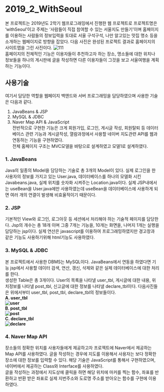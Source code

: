 # 2019_2_WithSeoul
본 프로젝트는 2019년도 2학기 웹프로그래밍에서 진행한 웹 프로젝트로 프로젝트명은 ‘withSeoul’이고 주제는 ‘사람들이 직접 참여할 수 있는 서울지도 만들기’이며 홈페이지를 이용하는 사람들의 정보입력을 토대로 서울 구석구석, 나만 알고있는 맛집 명소 등을 소개하는 웹페이지로 방향을 잡았다. 다음 사진은 완성된 프로젝트 결과로 홈페이지의 사이트맵을 그린 사진이다.
![111](https://user-images.githubusercontent.com/44914802/87287595-40d71f00-c535-11ea-9631-90d8dd26bdc8.png)
<br>
홈페이지의 전체적인 기능은 이용자들이 추천하고자 하는 장소, 명소들에 대한 위치나 정보들을 하나의 게시판에 글을 작성하면 다른 이용자들이 그것을 보고 서울여행을 계획하는 기능이다.

## 사용기술
여기서 담당한 역할을 웹페이지 백앤드와 서버 프로그래밍을 담당하였으며 사용한 기술은 다음과 같다.  
1.	JavaBeans & JSP  
2.	MySQL & JDBC  
3.	Naver Map API & JavaScript  
전반적으로 구현한 기능은 크게 회원가입, 로그인, 게시글 작성, 회원탈퇴 등 데이터베이스 관련 기능과 게시글작성, 열람과정에서 사용할 네이버 지도관련 API를 웹과 연동하는 기능을 구현하였다.  
전체 홈페이지 구조는 MVC모델을 바탕으로 설계하였고 모델1로 설계하였다.  

### 1. JavaBeans
Java의 일종의 Model을 담당하는 기술로 총 3개의 Model이 있다. 실제 로그인을 한 사용자의 정보를 가지고 있는 User.java, 데이터베이스를 하나의 모델화 시킨 Javabeans.java, 실제 위치를 숫자화 시켜주는 Location.java이다. 실제 JSP내에서는 useBean을 User.java에만 사용하였는데 useBean을 데이터베이스에 사용하게 되면 여러 개의 연결이 발생해 비효율적이기 때문이다.  

### 2. JSP
기본적인 View와 로그인, 로그아웃 등 세션에서 처리해야 하는 기술적 페이지를 담당한다. Jsp의 개수는 총 18개 이며 그중 7개는 기능을, 10개는 화면을, 나머지 1개는 실행을 담당하는 jsp이다. 실제 연산은 javascript를 이용하여 프로그래밍하였지만 경고창과 같은 기능도 사용하기위해 html기능도 사용하였다.  

### 3. MySQL & JDBC
본 프로젝트에서 사용한 DBMS는 MySQL이다. JavaBeans에서 연동을 하였다면 기능 jsp에서 사용할 데이터 검색, 연산, 갱신, 삭제와 같은 실제 데이터베이스에 대한 처리를 한다.  
생성한 Table은 총 3개이다. User의 목록을 나타낼 user_tbl, 게시글에 대한 내용, 위치정보를 나타낼 post_tbl, 신고글에 대한 정보를 나타낼 declare_tbl이다. 다음사진들은 위에서부터 user_tbl, post_tbl, declare_tbl의 정보들이다.  
<b>
A. user_tbl  
![user](https://user-images.githubusercontent.com/44914802/87287848-8f84b900-c535-11ea-80d3-562cee3aae9c.png)
<br>
B. post_tbl  
![post](https://user-images.githubusercontent.com/44914802/87287853-914e7c80-c535-11ea-9545-23f34ef481f1.png)
<br>
C. declare_tbl  
![declare](https://user-images.githubusercontent.com/44914802/87287857-93184000-c535-11ea-97d5-26bd35ac277a.png)
<br></b>

### 4. Naver Map API
장소들의 정확한 위치를 사용자들에게 제공하고자 프로젝트에 Naver에서 제공하는 Map API를 사용하였다.
글을 작성하는 경우에 지도를 이용해서 사용자는 보다 정확한 장소에 대한 정보를 입력할 수 있다. 해당 기술은 JavaScript를 통해서 구현하였으며, 네이버에서 제공하는 Class와 Interface를 사용하였다.  
글을 작성하는 과정에서 지도상에 클릭을 하면 해당 위치에 마커를 찍는 함수, 좌표를 반환하고 반환 받은 좌표로 실제 지번주소와 도로명 주소를 받아오는 함수를 구현에 이용하였다.
